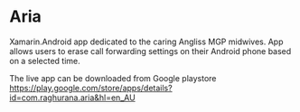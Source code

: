 # Aria
Xamarin.Android app dedicated to the caring Angliss MGP midwives.
App allows users to erase call forwarding settings on their Android phone based on a selected time.

The live app can be downloaded from Google playstore
https://play.google.com/store/apps/details?id=com.raghurana.aria&hl=en_AU
